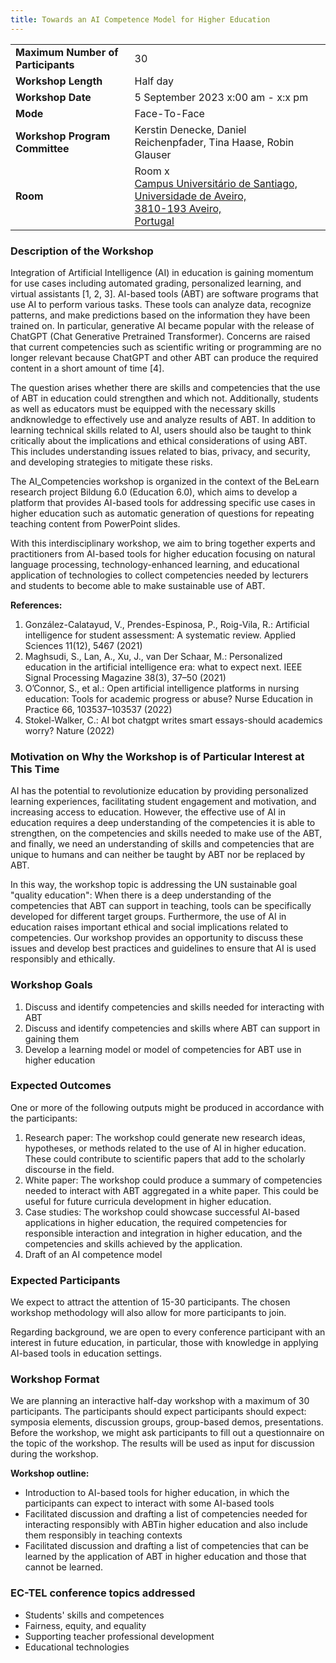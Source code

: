 ```yaml
---
title: Towards an AI Competence Model for Higher Education
---
```


|                                    |                                                                                                                                                                                                                                                                                                                                            |
|:-----------------------------------|:-------------------------------------------------------------------------------------------------------------------------------------------------------------------------------------------------------------------------------------------------------------------------------------------------------------------------------------------|
| **Maximum Number of Participants** | 30                                                                                                                                                                                                                                                                                                                                         |
| **Workshop Length**                | Half day                                                                                                                                                                                                                                                                                                                                   |
| **Workshop Date**                  | 5 September 2023 x:00 am - x:x pm                                                                                                                                                                                                                                                                                                          |
| **Mode**                           | Face-To-Face                                                                                                                                                                                                                                                                                                                               |
| **Workshop Program Committee**         | Kerstin Denecke, Daniel Reichenpfader, Tina Haase, Robin Glauser |
| **Room**                           | Room x  <br>[Campus Universitário de Santiago, <br> Universidade de Aveiro,  <br>3810-193 Aveiro, <br> Portugal](https://www.google.com/maps/dir//Deca+Campus+Universit%C3%A1rio+de+Santiago+Universidade+de+Aveiro+3810-193+Aveiro,+Portugal/@40.6290459,-8.6562456,17z/data=!4m5!4m4!1m0!1m2!1m1!1s0xd23a2ac782797cd:0x829e10aa3e1ff33a) |




### Description of the Workshop

Integration of Artificial Intelligence (AI) in education is gaining momentum for use cases including automated grading,
personalized learning, and virtual assistants [1, 2, 3]. AI-based tools (ABT) are software programs that use AI to
perform various tasks. These tools can analyze data, recognize patterns, and make predictions based on the information
they have been trained on. In particular, generative AI became popular with the release of ChatGPT (Chat Generative
Pretrained Transformer). Concerns are raised that current competencies such as scientific writing or programming are no
longer relevant because ChatGPT and other ABT can produce the required content in a short amount of time [4].

The question arises whether there are skills and competencies that the use of ABT in education could strengthen and
which not. Additionally, students as well as educators must be equipped with the necessary skills andknowledge to
effectively use and analyze results of ABT. In addition to learning technical skills related to AI, users should also be
taught to think critically about the implications and ethical considerations of using ABT. This includes understanding
issues related to bias, privacy, and security, and developing strategies to mitigate these risks.

The AI_Competencies workshop is organized in the context of the BeLearn research project Bildung 6.0 (Education 6.0),
which aims to develop a platform that provides AI-based tools for addressing specific use cases in higher education such
as automatic generation of questions for repeating teaching content from PowerPoint slides.

With this interdisciplinary workshop, we aim to bring together experts and practitioners from AI-based tools for higher
education focusing on natural language processing, technology-enhanced learning, and educational application of
technologies to collect competencies needed by lecturers and students to become able to make sustainable use of ABT.

**References:**

1. González-Calatayud, V., Prendes-Espinosa, P., Roig-Vila, R.: Artificial intelligence for student assessment: A
   systematic review. Applied Sciences 11(12), 5467 (2021)
2. Maghsudi, S., Lan, A., Xu, J., van Der Schaar, M.: Personalized education in the artificial intelligence era: what to
   expect next. IEEE Signal Processing Magazine 38(3), 37–50 (2021)
3. O’Connor, S., et al.: Open artificial intelligence platforms in nursing education: Tools for academic progress or
   abuse? Nurse Education in Practice 66, 103537–103537 (2022)
4. Stokel-Walker, C.: AI bot chatgpt writes smart essays-should academics worry? Nature (2022)

### Motivation on Why the Workshop is of Particular Interest at This Time

AI has the potential to revolutionize education by providing personalized learning experiences, facilitating student
engagement and motivation, and increasing access to education. However, the effective use of AI in education requires a
deep understanding of the competencies it is able to strengthen, on the competencies and skills needed to make use of
the ABT, and finally, we need an understanding of skills and competencies that are unique to humans and can neither be
taught by ABT nor be replaced by ABT.

In this way, the workshop topic is addressing the UN sustainable goal "quality education": When there is a deep
understanding of the competencies that ABT can support in teaching, tools can be specifically developed for different
target groups. Furthermore, the use of AI in education raises important ethical and social implications related to
competencies. Our workshop provides an opportunity to discuss these issues and develop best practices and guidelines to
ensure that AI is used responsibly and ethically.

### Workshop Goals

1. Discuss and identify competencies and skills needed for interacting with ABT
2. Discuss and identify competencies and skills where ABT can support in gaining them
3. Develop a learning model or model of competencies for ABT use in higher education

### Expected Outcomes

One or more of the following outputs might be produced in accordance with the participants:

1. Research paper: The workshop could generate new research ideas, hypotheses, or methods related to the use of AI in
   higher education. These could contribute to scientific papers that add to the scholarly discourse in the field.
2. White paper: The workshop could produce a summary of competencies needed to interact with ABT aggregated in a white
   paper. This could be useful for future curricula development in higher education.
3. Case studies: The workshop could showcase successful AI-based applications in higher education, the required
   competencies for responsible interaction and integration in higher education, and the competencies and skills
   achieved by the application.
4. Draft of an AI competence model

### Expected Participants

We expect to attract the attention of 15-30 participants. The chosen workshop methodology will also allow for more
participants to join.

Regarding background, we are open to every conference participant with an interest in future education, in particular,
those with knowledge in applying AI-based tools in education settings.

### Workshop Format

We are planning an interactive half-day workshop with a maximum of 30 participants. The participants should expect
participants should expect: symposia elements, discussion groups, group-based demos, presentations. Before the workshop,
we might ask participants to fill out a questionnaire on the topic of the workshop. The results will be used as input
for discussion during the workshop.

**Workshop outline:**

- Introduction to AI-based tools for higher education, in which the participants can expect to interact with some
  AI-based tools
- Facilitated discussion and drafting a list of competencies needed for interacting responsibly with ABTin higher
  education and also include them responsibly in teaching contexts
- Facilitated discussion and drafting a list of competencies that can be learned by the application of ABT in higher
  education and those that cannot be learned.

### EC-TEL conference topics addressed

- Students' skills and competences
- Fairness, equity, and equality
- Supporting teacher professional development
- Educational technologies
